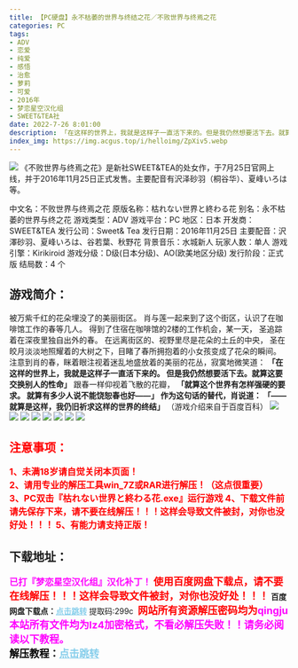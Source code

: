 ```yaml
---
title: 【PC硬盘】永不枯萎的世界与终结之花／不败世界与终焉之花
categories: PC
tags:
- ADV
- 恋爱
- 纯爱
- 感悟
- 治愈
- 萝莉
- 可爱
- 2016年
- 梦恋星空汉化组
- SWEET&TEA社
date: 2022-7-26 8:01:00
description: 「在这样的世界上，我就是这样子一直活下来的。但是我仍然想要活下去。就算这要交换别人的性命」跟春一样仰视着飞散的花瓣，「就算这个世界有怎样强硬的要求。就算有多少人说不能饶恕春也好——」作为这句话的替代，肖说道：「——就算是这样，我仍旧祈求这样的世界的终结」
index_img: https://img.acgus.top/i/helloimg/ZpXiv5.webp
---
```

![](https://img.acgus.top/i/helloimg/ZpXiv5.webp)
《不败世界与终焉之花》是新社SWEET&TEA的处女作，于7月25日官网上线，并于2016年11月25日正式发售。主要配音有沢泽砂羽（桐谷华）、夏峰いろは等。

中文名：不败世界与终焉之花
原版名称：枯れない世界と終わる花
别名：永不枯萎的世界与终之花
游戏类型：ADV
游戏平台：PC
地区：日本
开发商：SWEET&TEA
发行公司：Sweet& Tea
发行日期：2016年11月25日
主要配音：沢澤砂羽、夏峰いろは、谷若葉、秋野花
背景音乐：水城新人
玩家人数：单人
游戏引擎：Kirikiroid
游戏分级：D级(日本分级)、AO(欧美地区分级)
发行阶段：正式版
结局数：4 个

## 游戏简介：
被万紫千红的花朵埋没了的美丽街区。
肖与莲一起来到了这个街区，认识了在咖啡馆工作的春等几人。
得到了住宿在咖啡馆的2楼的工作机会，某一天，
圣追踪着在深夜里独自出外的春。
在远离街区的、视野里尽是花朵的土丘的中央，
圣在皎月淡淡地照耀着的大树之下，目睹了春所拥抱着的小女孩变成了花朵的瞬间。
注意到肖的春，眯着眼注视着迷乱地盛放着的美丽的花丛，寂寞地微笑道：
**「在这样的世界上，我就是这样子一直活下来的。
但是我仍然想要活下去。就算这要交换别人的性命」**
跟春一样仰视着飞散的花瓣，
**「就算这个世界有怎样强硬的要求。
就算有多少人说不能饶恕春也好——」
作为这句话的替代，肖说道：
「——就算是这样，我仍旧祈求这样的世界的终结」**
（游戏介绍来自于百度百科）
![](https://img.acgus.top/i/helloimg/ZpXSsA.webp)
![](https://img.acgus.top/i/helloimg/ZpXnY0.webp)
![](https://img.acgus.top/i/helloimg/ZpXbem.webp)
![](https://img.acgus.top/i/helloimg/ZpXl2h.webp)
![](https://img.acgus.top/i/helloimg/ZpXMKc.webp)
![](https://img.acgus.top/i/helloimg/ZpXTFq.webp)
![](https://img.acgus.top/i/helloimg/ZpX9zT.webp)
![](https://img.acgus.top/i/helloimg/ZpXWir.webp)







## <font color=#FF0000 >注意事项：</font>
<font color=#FF0000 size=3><b>1、未满18岁请自觉关闭本页面！  
2、请用专业的解压工具win_7Z或RAR进行解压！（这点很重要）           
3、PC双击『枯れない世界と終わる花.exe』运行游戏
4、下载文件前请先保存下来，请不要在线解压！！！这样会导致文件被封，对你也没好处！！！
5、有能力请支持正版！</b></font>

## 下载地址：
<font color=#FF00FF size=3>**已打『梦恋星空汉化组』汉化补丁！**</font>
<font color=#FF0000 size=4>**使用百度网盘下载点，请不要在线解压！！！这样会导致文件被封，对你也没好处！！！**</font>
<b>百度网盘下载点：</b><a href="https://pan.baidu.com/s/1JWy3_PM129Lk6N-H_KxaMQ?pwd=299c" style="color: #87CEEB;"><b>点击跳转</b></a> 提取码:299c
<a style="padding: 0" href="https://post.qingju.org/AD/"><img style="max-width:100%" src="https://img.acgus.top/i/2024/07/478f689b8021d8d499ab43d21acf137a.gif" alt=""></a>
<b><font color=#FF0000 size=4>网站所有资源解压密码均为</b></font><b><font color=#FF00FF size=4>qingju</font><font color=#FF0000 ></font></b><br><b><font color=#FF00FF size=4>本站所有文件均为lz4加密格式，不看必解压失败！！请务必阅读以下教程。</b></font><br><b><font color=#000 size=4>解压教程：</b><a href="https://post.qingju.org/tutorial/000/" style="color: #87CEEB;"><b>点击跳转</b></a>